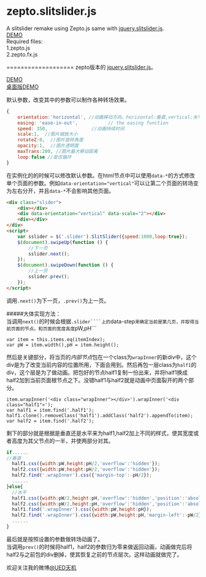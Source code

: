 zepto.slitslider.js
===================

A slitslider remake using Zepto.js same with [jquery.slitslider.js](https://github.com/codrops/SlitSlider).  
[DEMO](http://www.iloushi.cn/ued/zepto-slitslider/)  
Required files:  
1.zepto.js  
2.zepto.fx.js  


===================
zepto版本的 [jquery.slitslider.js](https://github.com/codrops/SlitSlider)。  

[DEMO](http://www.iloushi.cn/ued/zepto-slitslider/)  
[桌面版DEMO](http://www.iloushi.cn/ued/zepto-slitslider/desktop.html)  

默认参数，改变其中的参数可以制作各种转场效果。  
```javascript
{
	orientation:'horizontal', //动画移动方向。horizontal:垂直,vertical:水平
	easing: 'ease-in-out',           // the easing function
	speed: 350,                //动画持续时间
	scale:1,  //图片缩放大小
	rotateZ:0,  //图片旋转角度
	opacity:1,  //图片透明度
	maxTrans:200, //图片最大移动距离
	loop:false //是否循环
}

```  
在实例化的的时候可以修改默认参数。在html节点中可以使用```data-*```的方式修改单个页面的参数。例如```data-orientation="vertical"```可以让第二个页面的转场变为左右分开，并且```data-*```不会影响其他页面。  
```html
<div class="slider">
	<div></div>
	<div data-orientation="vertical" data-scale="2"></div>
	<div></div>
</div>
<script>
	var sslider = $('.slider').SlitSlider({speed:1000,loop:true});
	$(document).swipeUp(function () {
		//下一页
		sslider.next();
	});
	$(document).swipeDown(function () {
		//上一页
		sslider.prev();
	});
</script>
```  
调用```.next()```为下一页，```.prev()```为上一页。  

#####大体实现方法：  
当调用```next()```的时候会根据```.slider````上的```data-step```来确定当前是第几页，并取得当前页面的节点。和页面的宽度高度```pW,pH```  
```javscript
var item = this.items.eq(itemIndex);
var pW = item.width(),pH = item.height();
```  
然后是关键部分，将当页的*内部节点*包在一个class为```wrapInner```的新div中，这个div是为了改变当前内容的位置所用，下面会用到。然后再包一层class为```half1```的div，这个层是为了做动画。把包好的节点half1复制一份出来，并将half1换成half2加到当前页面根节点之下。没错half1与half2就是动画中页面裂开的两个部分。  
```javscript
item.wrapInner('<div class="wrapInner"></div>').wrapInner('<div class="half1">');
var half1 = item.find('.half1');
half1.clone().removeClass('half1').addClass('half2').appendTo(item);
var half2 = item.find('.half2');
```  
剩下的部分就是根据是垂直还是水平来为half1,half2加上不同的样式，使其宽度或者高度为其父节点的一半，并使两部分对其。  
```javascript
if......
//垂直
  half1.css({width:pW,height:pH/2,'overflow':'hidden'});
  half2.css({width:pW,height:pH/2,'overflow':'hidden'});
  half2.find('.wrapInner').css({'margin-top':-pH/2});
  ......
}else{
  //水平
  half1.css({width:pW/2,height:pH,'overflow':'hidden','position':'absolute','top':'0px','left':'0px'});
  half2.css({width:pW/2,height:pH,'overflow':'hidden','position':'absolute','top':'0px','right':'0px'});
  half1.find('.wrapInner').css({width:pW,height:pH});
  half2.find('.wrapInner').css({width:pW,height:pH,'margin-left':-pW/2});
  ......
}
```  
最后就是按照设置的参数做转场动画了。  
当调用```prev()```的时候将half1，half2的参数归为零来做返回动画，动画做完后将half2与之前包的div删掉，使其恢复之前的节点层次。这样动画就做完了。



欢迎关注我的微博[@UED天机](http://weibo.com/uedtianji)